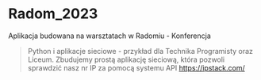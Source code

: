 # Radom_2023
Aplikacja budowana na warsztatach w Radomiu - Konferencja


> Python i aplikacje sieciowe - przykład dla Technika Programisty oraz Liceum.
Zbudujemy prostą aplikację sieciową, która pozwoli sprawdzić nasz nr IP za pomocą systemu API https://ipstack.com/